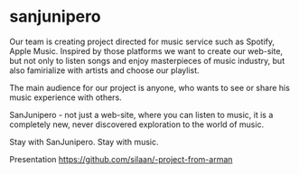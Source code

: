 # sanjunipero
Our team is creating project directed for music service such as Spotify, Apple Music. Inspired by those platforms we want to create our web-site, but not only to listen songs and enjoy masterpieces of music industry, but also famirialize with artists and choose our playlist.

The main audience for our project is anyone, who wants to see or share his music experience with others.

SanJunipero - not just a web-site, where you can listen to music, it is a completely new, never discovered exploration to the world of music. 

Stay with SanJunipero. Stay with music.

Presentation https://github.com/silaan/-project-from-arman
